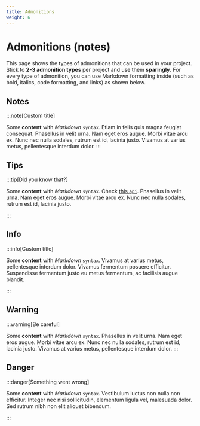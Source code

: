 ```yaml
---
title: Admonitions
weight: 6
---
```


# Admonitions (notes)

This page shows the types of admonitions that can be used in your project. Stick to **2-3 admonition types** per project and use them **sparingly**.
For every type of admonition, you can use Markdown formatting inside (such as bold, italics, code formatting, and links) as shown below.

## Notes

:::note[Custom title]

Some **content** with _Markdown_ `syntax`. Etiam in felis quis magna feugiat consequat. Phasellus in velit urna. Nam eget eros augue. Morbi vitae arcu ex. Nunc nec nulla sodales, rutrum est id, lacinia justo. Vivamus at varius metus, pellentesque interdum dolor. 
:::

## Tips

:::tip[Did you know that?]

Some **content** with _Markdown_ `syntax`. Check [this `api`](#). Phasellus in velit urna. Nam eget eros augue. Morbi vitae arcu ex. Nunc nec nulla sodales, rutrum est id, lacinia justo. 

:::

## Info

:::info[Custom title]

Some **content** with _Markdown_ `syntax`. Vivamus at varius metus, pellentesque interdum dolor. Vivamus fermentum posuere efficitur. Suspendisse fermentum justo eu metus fermentum, ac facilisis augue blandit.  

:::

## Warning 

:::warning[Be careful]

Some **content** with _Markdown_ `syntax`. Phasellus in velit urna. Nam eget eros augue. Morbi vitae arcu ex. Nunc nec nulla sodales, rutrum est id, lacinia justo. Vivamus at varius metus, pellentesque interdum dolor. 
:::

## Danger 

:::danger[Something went wrong]

Some **content** with _Markdown_ `syntax`. Vestibulum luctus non nulla non efficitur. Integer nec nisi sollicitudin, elementum ligula vel, malesuada dolor. Sed rutrum nibh non elit aliquet bibendum. 

:::